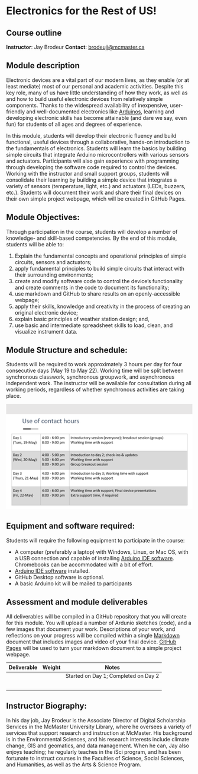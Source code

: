 # Electronics for the Rest of US!
## Course outline

**Instructor**: Jay Brodeur
**Contact**: 	[brodeujj@mcmaster.ca](mailto:brodeujj@mcmaster.ca)

## Module description
Electronic devices are a vital part of our modern lives, as they enable (or at least mediate) most of our personal and academic activities. Despite this key role, many of us have little understanding of how they work, as well as and how to build useful electronic devices from relatively simple components. Thanks to the widespread availability of inexpensive, user-friendly and well-documented electronics like [Arduinos](https://www.arduino.cc/), learning and developing electronic skills has become attainable (and dare we say, even fun) for students of all ages and degrees of experience.  

In this module, students will develop their electronic fluency and build functional, useful devices through a collaborative, hands-on introduction to the fundamentals of electronics. Students will learn the basics by building simple circuits that integrate Arduino microcontrollers with various sensors and actuators. Participants will also gain experience with programming through developing the software code required to control the devices. Working with the instructor and small support groups, students will consolidate their learning by building a simple device that integrates a variety of sensors (temperature, light, etc.) and actuators (LEDs, buzzers, etc.). Students will document their work and share their final devices on their own simple project webpage, which will be created in GitHub Pages. 

## Module Objectives:
Through participation in the course, students will develop a number of knowledge- and skill-based competencies. By the end of this module, students will be able to:
1. Explain the fundamental concepts and operational principles of simple circuits, sensors and actuators;
2. apply fundamental principles to build simple circuits that interact with their surrounding environments;
3. create and modify software code to control the device’s functionality and create comments in the code to document its functionality;
4. use markdown and GitHub to share results on an openly-accessible webpage;
5. apply their skills, knowledge and creativity in the process of creating an original electronic device; 
6. explain basic principles of weather station design; and,
7. use basic and intermediate spreadsheet skills to load, clean, and visualize instrument data. 

## Module Structure and schedule: 
Students will be required to work approximately 3 hours per day for four consecutive days (May 19 to May 22). Working time will be split between synchronous classwork, synchronous groupwork, and asynchronous independent work. The instructor will be available for consultation during all working periods, regardless of whether synchronous activities are taking place. 

![Module Schedule](images/schedule.png "Module Schedule")

## Equipment and software required:
Students will require the following equipment to participate in the course: 
* A computer (preferably a laptop) with Windows, Linux, or Mac OS, with a USB connection and capable of installing [Arduino IDE software](https://www.arduino.cc/en/Main/Software). Chromebooks can be accommodated with a bit of effort.
* [Arduino IDE software](https://www.arduino.cc/en/Main/Software) installed.
* GitHub Desktop software is optional.
* A basic Arduino kit will be mailed to participants

## Assessment and module deliverables
All deliverables will be compiled in a GitHub repository that you will create for this module. You will upload a number of Ardunio sketches (code), and a few images that document your work. Descriptions of your work, and reflections on your progress will be compiled within a single [Markdown](https://en.wikipedia.org/wiki/Markdown) document that includes images and video of your final device. [GitHub Pages](https://pages.github.com/) will be used to turn your markdown document to a simple project webpage. 

| Deliverable | Weight | Notes |
|-------------|-------:|-------|
|             |        |Started on Day 1; Completed on Day 2|
|             |        |       |
|             |        |       |
|             |        |       |
|             |        |       |
|             |        |       |


## Instructor Biography:
In his day job, Jay Brodeur is the Associate Director of Digital Scholarship Services in the McMaster University Library, where he oversees a variety of services that support research and instruction at McMaster. His background is in the Environmental Sciences, and his research interests include climate change, GIS and geomatics, and data management. When he can, Jay also enjoys teaching; he regularly teaches in the iSci program, and has been fortunate to instruct courses in the Faculties of Science, Social Sciences, and Humanities, as well as the Arts & Science Program. 


